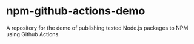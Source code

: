 # npm-github-actions-demo
A repository for the demo of publishing tested Node.js packages to NPM using Github Actions.
